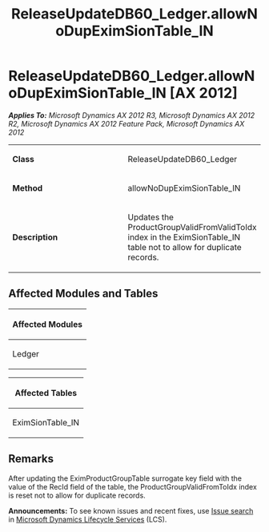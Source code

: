 ﻿---
title: ReleaseUpdateDB60_Ledger.allowNoDupEximSionTable_IN
TOCTitle: ReleaseUpdateDB60_Ledger.allowNoDupEximSionTable_IN
ms:assetid: 1daf589e-091d-f1e8-eb59-73d218963e32
ms:mtpsurl: https://msdn.microsoft.com/en-us/library/JJ684822(v=AX.60)
ms:contentKeyID: 49707025
ms.date: 05/18/2015
mtps_version: v=AX.60
---

# ReleaseUpdateDB60\_Ledger.allowNoDupEximSionTable\_IN [AX 2012]


_**Applies To:** Microsoft Dynamics AX 2012 R3, Microsoft Dynamics AX 2012 R2, Microsoft Dynamics AX 2012 Feature Pack, Microsoft Dynamics AX 2012_

<table>
<colgroup>
<col style="width: 50%" />
<col style="width: 50%" />
</colgroup>
<tbody>
<tr class="odd">
<td><p><strong>Class</strong></p></td>
<td><p>ReleaseUpdateDB60_Ledger</p></td>
</tr>
<tr class="even">
<td><p><strong>Method</strong></p></td>
<td><p>allowNoDupEximSionTable_IN</p></td>
</tr>
<tr class="odd">
<td><p><strong>Description</strong></p></td>
<td><p>Updates the ProductGroupValidFromValidToIdx index in the EximSionTable_IN table not to allow for duplicate records.</p></td>
</tr>
</tbody>
</table>


## Affected Modules and Tables

<table>
<colgroup>
<col style="width: 100%" />
</colgroup>
<thead>
<tr class="header">
<th><p>Affected Modules</p></th>
</tr>
</thead>
<tbody>
<tr class="odd">
<td><p>Ledger</p></td>
</tr>
</tbody>
</table>


<table>
<colgroup>
<col style="width: 100%" />
</colgroup>
<thead>
<tr class="header">
<th><p>Affected Tables</p></th>
</tr>
</thead>
<tbody>
<tr class="odd">
<td><p>EximSionTable_IN</p></td>
</tr>
</tbody>
</table>


## Remarks

After updating the EximProductGroupTable surrogate key field with the value of the RecId field of the table, the ProductGroupValidFromToIdx index is reset not to allow for duplicate records.

  
**Announcements:** To see known issues and recent fixes, use [Issue search](http://go.microsoft.com/fwlink/?linkid=389258) in [Microsoft Dynamics Lifecycle Services](http://go.microsoft.com/fwlink/?linkid=306505) (LCS).

